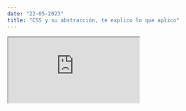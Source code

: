 ```yaml
---
date: "22-05-2023"
title: "CSS y su abstracción, te explico lo que aplico"
---
```

<iframe src="https://www.youtube.com/embed/xVsc7uEtWok" allowfullscreen></iframe>
